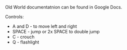 Old World documentatnion can be found in Google Docs. 


Controls:
- A and D - to move left and right
- SPACE - jump or 2x SPACE to double jump
- C - crouch
- Q - flashlight
